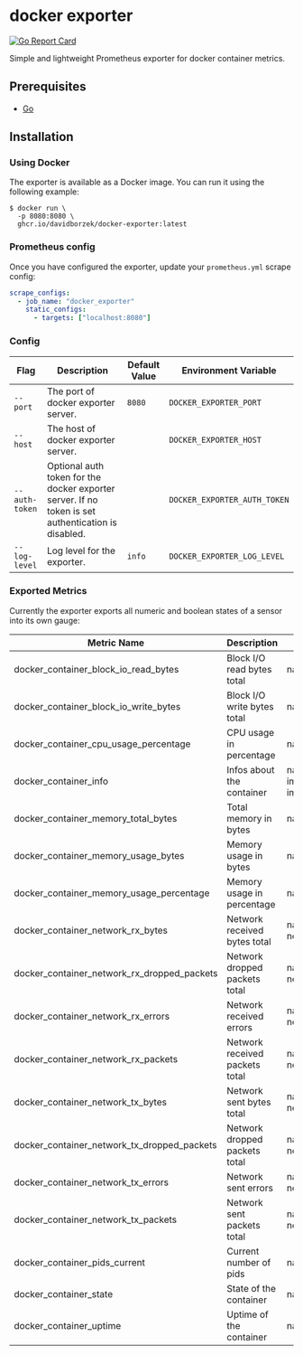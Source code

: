 # docker exporter

[![Go Report Card](https://goreportcard.com/badge/github.com/davidborzek/docker-exporter)](https://goreportcard.com/report/github.com/davidborzek/docker-exporter)

Simple and lightweight Prometheus exporter for docker container metrics.

## Prerequisites

- [Go](https://golang.org/doc/)

## Installation

### Using Docker

The exporter is available as a Docker image.
You can run it using the following example:

```
$ docker run \
  -p 8080:8080 \
  ghcr.io/davidborzek/docker-exporter:latest
```

### Prometheus config

Once you have configured the exporter, update your `prometheus.yml` scrape config:

```yaml
scrape_configs:
  - job_name: "docker_exporter"
    static_configs:
      - targets: ["localhost:8080"]
```

### Config

| Flag           | Description                                                                                        | Default Value | Environment Variable         |
| -------------- | -------------------------------------------------------------------------------------------------- | ------------- | ---------------------------- |
| `--port`       | The port of docker exporter server.                                                                | `8080`        | `DOCKER_EXPORTER_PORT`       |
| `--host`       | The host of docker exporter server.                                                                |               | `DOCKER_EXPORTER_HOST`       |
| `--auth-token` | Optional auth token for the docker exporter server. If no token is set authentication is disabled. |               | `DOCKER_EXPORTER_AUTH_TOKEN` |
| `--log-level`  | Log level for the exporter.                                                                        | `info`        | `DOCKER_EXPORTER_LOG_LEVEL`  |

### Exported Metrics

Currently the exporter exports all numeric and boolean states of a sensor into its own gauge:

| Metric Name                                 | Description                    | Labels                  |
| ------------------------------------------- | ------------------------------ | ----------------------- |
| docker_container_block_io_read_bytes        | Block I/O read bytes total     | name                    |
| docker_container_block_io_write_bytes       | Block I/O write bytes total    | name                    |
| docker_container_cpu_usage_percentage       | CPU usage in percentage        | name                    |
| docker_container_info                       | Infos about the container      | name, image_name, image |
| docker_container_memory_total_bytes         | Total memory in bytes          | name                    |
| docker_container_memory_usage_bytes         | Memory usage in bytes          | name                    |
| docker_container_memory_usage_percentage    | Memory usage in percentage     | name                    |
| docker_container_network_rx_bytes           | Network received bytes total   | name, network           |
| docker_container_network_rx_dropped_packets | Network dropped packets total  | name, network           |
| docker_container_network_rx_errors          | Network received errors        | name, network           |
| docker_container_network_rx_packets         | Network received packets total | name, network           |
| docker_container_network_tx_bytes           | Network sent bytes total       | name, network           |
| docker_container_network_tx_dropped_packets | Network dropped packets total  | name, network           |
| docker_container_network_tx_errors          | Network sent errors            | name, network           |
| docker_container_network_tx_packets         | Network sent packets total     | name, network           |
| docker_container_pids_current               | Current number of pids         | name                    |
| docker_container_state                      | State of the container         | name, state             |
| docker_container_uptime                     | Uptime of the container        | name                    |
